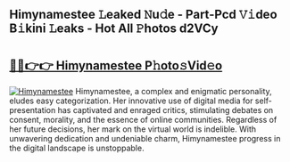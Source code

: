 ## Himynamestee 𝙻eaked 𝙽u𝚍e - Part-Pcd 𝚅𝚒deo B𝚒kini 𝙻eaks - Hot All 𝙿hotos d2VCy

# <h2><a href="http://ld3l6mk.urlbe.top/?page=Himynamestee">🔗🔗👉👉 Himynamestee P𝚑oto𝚜Vid𝚎o</a></h2>

[![Himynamestee](https://i.imgur.com/eBuTRDB.gif)](http://ld3l6mk.urlbe.top/?page=Himynamestee)
Himynamestee, a complex and enigmatic personality, eludes easy categorization. Her innovative use of digital media for self-presentation has captivated and enraged critics, stimulating debates on consent, morality, and the essence of online communities. Regardless of her future decisions, her mark on the virtual world is indelible. With unwavering dedication and undeniable charm, Himynamestee progress in the digital landscape is unstoppable.

